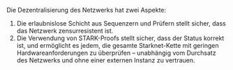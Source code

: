 Die Dezentralisierung des Netzwerks hat zwei Aspekte:

1. Die erlaubnislose Schicht aus Sequenzern und Prüfern stellt sicher, dass das Netzwerk zensurresistent ist.
2. Die Verwendung von STARK-Proofs stellt sicher, dass der Status korrekt ist, und ermöglicht es jedem, die gesamte Starknet-Kette mit geringen Hardwareanforderungen zu überprüfen – unabhängig vom Durchsatz des Netzwerks und ohne einer externen Instanz zu vertrauen.